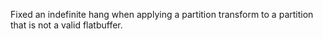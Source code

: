 Fixed an indefinite hang when applying a partition transform
to a partition that is not a valid flatbuffer.
